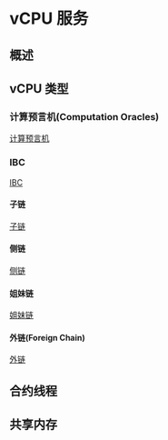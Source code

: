 vCPU 服务
=================

## 概述

## vCPU 类型

### 计算预言机(Computation Oracles)
[计算预言机](wasm-computation-oracles)

### IBC
[IBC](ibc)

#### 子链
[子链](child-chains)

#### 侧链
[侧链](side-chains)

#### 姐妹链
[姐妹链](sister-chains)

#### 外链(Foreign Chain)
[外链](foreign-chains)

## 合约线程

## 共享内存

